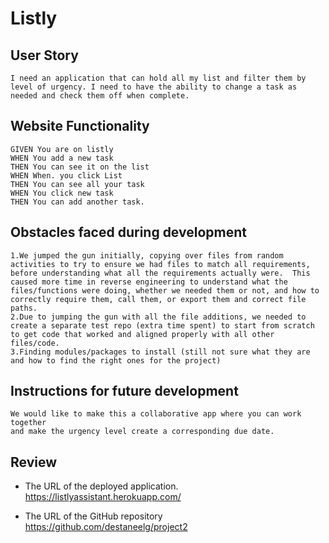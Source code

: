 # Listly

 

## User Story
```
I need an application that can hold all my list and filter them by level of urgency. I need to have the ability to change a task as needed and check them off when complete.
```
## Website Functionality
```
GIVEN You are on listly
WHEN You add a new task
THEN You can see it on the list
WHEN When. you click List
THEN You can see all your task
WHEN You click new task
THEN You can add another task. 
```
## Obstacles faced during development
```
1.We jumped the gun initially, copying over files from random activities to try to ensure we had files to match all requirements, before understanding what all the requirements actually were.  This caused more time in reverse engineering to understand what the files/functions were doing, whether we needed them or not, and how to correctly require them, call them, or export them and correct file paths.
2.Due to jumping the gun with all the file additions, we needed to create a separate test repo (extra time spent) to start from scratch to get code that worked and aligned properly with all other files/code.
3.Finding modules/packages to install (still not sure what they are and how to find the right ones for the project)

```
## Instructions for future development
```
We would like to make this a collaborative app where you can work together
and make the urgency level create a corresponding due date. 

```
## Review
* The URL of the deployed application. 
https://listlyassistant.herokuapp.com/

* The URL of the GitHub repository
 https://github.com/destaneelg/project2
